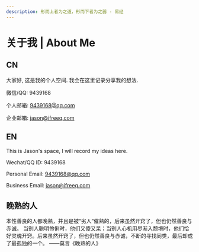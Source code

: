 ```yaml
---
description: 形而上者为之道，形而下者为之器 - 易经
---
```


# 关于我 \| About Me

## CN

大家好, 这是我的个人空间. 我会在这里记录分享我的想法.

微信/QQ: 9439168

个人邮箱: 9439168@qq.com

企业邮箱: jason@ifreeq.com

## EN

This is Jason's space, I will record my ideas here.

Wechat/QQ ID: 9439168

Personal Email: 9439168@qq.com

Business Email: jason@ifreeq.com

## 晚熟的人

本性善良的人都晚熟，并且是被“劣人”催熟的，后来虽然开窍了，但也仍然善良与赤诚。 当别人聪明伶俐时，他们又傻又呆；当别人心机用尽渐入颓境时，他们恰好灵魂开窍。后来虽然开窍了，但也仍然善良与赤诚，不断的寻找同类，最后却成了最孤独的一个。 ——莫言《晚熟的人》



